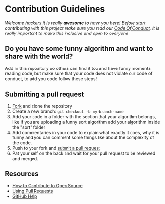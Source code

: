 # Contribution Guidelines

_Welcome hackers it is really **awesome** to have you here! Before start contributing with this project make sure you read our [Code Of Conduct](https://github.com/ReciHub/FunnyAlgorithms/blob/master/CODE_OF_CONDUCT.md), it is really important to make this inclusive and open to everyone_

## Do you have some funny algorithm and want to share with the world?

Add in this repository so others can find it too and have funny moments reading code, but make sure that your code does not violate our code of conduct, to add you code follow these steps!

## Submitting a pull request

1. [Fork](https://github.com/ReciHub/FunnyAlgorithms/fork) and clone the repository
1. Create a new branch: `git checkout -b my-branch-name`
1. Add your code in a folder with the section that your algorithm belongs, like if you are uploading a funny sort algorithm add your algorithm inside the "sort" folder
1. Add commentaries in your code to explain what exactly it does, why it is funny and you can comment some things like about the complexity of the code.
1. Push to your fork and [submit a pull request](https://github.com/ReciHub/FunnyAlgorithms/compare)
1. Pat your self on the back and wait for your pull request to be reviewed and merged.

## Resources

- [How to Contribute to Open Source](https://opensource.guide/how-to-contribute/)
- [Using Pull Requests](https://help.github.com/articles/about-pull-requests/)
- [GitHub Help](https://help.github.com)
